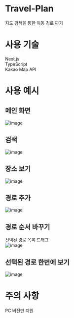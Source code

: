 # Travel-Plan
지도 검색을 통한 이동 경로 짜기

# 사용 기술
Next.js
<br/>
TypeScript
<br/>
Kakao Map API

# 사용 예시
## 메인 화면
![image](https://user-images.githubusercontent.com/26485439/198586963-aaa76977-74ab-438d-95b9-277aa73864d6.png)

## 검색
![image](https://user-images.githubusercontent.com/26485439/198587017-d5d4dde3-efb0-40ed-8709-aca5edf2ee58.png)

## 장소 보기
![image](https://user-images.githubusercontent.com/26485439/198587088-e364e5bc-bc31-43dd-8fc1-e8b15920114c.png)

## 경로 추가
![image](https://user-images.githubusercontent.com/26485439/198587143-2cb88806-4f32-489e-8a64-f709599787f6.png)

## 경로 순서 바꾸기
선택된 경로 목록 드래그
<br/>
![image](https://user-images.githubusercontent.com/26485439/198587210-16351ef9-9772-404a-9fee-4c0d0a959611.png)

## 선택된 경로 한번에 보기
![image](https://user-images.githubusercontent.com/26485439/198587418-86173cb2-6138-4651-aabf-7e7b9a12e086.png)

# 주의 사항
PC 버전만 지원

